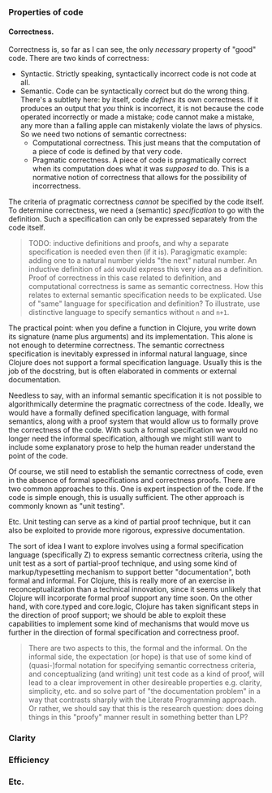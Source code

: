 ### Properties of code

#### Correctness.

Correctness is, so far as I can see, the only _necessary_
  property of "good" code.  There are two kinds of correctness:

* Syntactic.  Strictly speaking, syntactically incorrect code is not
    code at all.
* Semantic.  Code can be syntactically correct but do the wrong
    thing.  There's a subtlety here: by itself, code _defines_ its own
    correctness.  If it produces an output that _you_ think is
    incorrect, it is not because the code operated incorrectly or made
    a mistake; code cannot make a mistake, any more than a falling
    apple can mistakenly violate the laws of physics.  So we need two
    notions of semantic correctness:
  * Computational correctness.  This just means that the computation
  of a piece of code is defined by that very code.
  * Pragmatic correctness.  A piece of code is pragmatically correct
  when its computation does what it was _supposed_ to do.  This is a
  normative notion of correctness that allows for the possibility of
  incorrectness.

The criteria of pragmatic correctness _cannot_ be specified by the
code itself.  To determine correctness, we need a (semantic)
_specification_ to go with the definition.  Such a specification can
only be expressed separately from the code itself.

> TODO: inductive definitions and proofs, and why a separate
> specification is needed even then (if it is).  Paragigmatic example:
> adding one to a natural number yields "the next" natural number.  An
> inductive definition of `add` would express this very idea as a
> definition.  Proof of correctness in this case related to
> definition, and computational correctness is same as semantic
> correctness.  How this relates to external semantic specification
> needs to be explicated.  Use of "same" language for specification
> and definition?  To illustrate, use distinctive language to specify
> semantics without `n` and `n+1`.

The practical point: when you define a function in Clojure, you write
down its signature (name plus arguments) and its implementation.  This
alone is not enough to determine correctness.  The semantic
correctness specification is inevitably expressed in informal natural
language, since Clojure does not support a formal specification
language.  Usually this is the job of the docstring, but is often
elaborated in comments or external documentation.

Needless to say, with an informal semantic specification it is not
possible to algorithmically determine the pragmatic correctness of the
code.  Ideally, we would have a formally defined specification
language, with formal semantics, along with a proof system that would
allow us to formally prove the correctness of the code.  With such a
formal specification we would no longer need the informal
specification, although we might still want to include some
explanatory prose to help the human reader understand the point of the
code.

Of course, we still need to establish the semantic correctness of
code, even in the absence of formal specifications and correctness
proofs.  There are two common approaches to this.  One is expert
inspection of the code.  If the code is simple enough, this is usually
sufficient.  The other approach is commonly known as "unit testing".

Etc.  Unit testing can serve as a kind of partial proof technique, but
it can also be exploited to provide more rigorous, expressive
documentation.

The sort of idea I want to explore involves using a formal
specification language (specifically Z) to express semantic
correctness criteria, using the unit test as a sort of partial-proof
technique, and using some kind of markup/typesetting mechanism to
support better "documentation", both formal and informal.  For
Clojure, this is really more of an exercise in reconceptualization
than a technical innovation, since it seems unlikely that Clojure will
incorporate formal proof support any time soon.  On the other hand,
with core.typed and core.logic, Clojure has taken significant steps in
the direction of proof support; we should be able to exploit these
capabilities to implement some kind of mechanisms that would move us
further in the direction of formal specification and correctness
proof.

> There are two aspects to this, the formal and the informal.  On the
> informal side, the expectation (or hope) is that use of some kind of
> (quasi-)formal notation for specifying semantic correctness
> criteria, and conceptualizing (and writing) unit test code as a kind
> of proof, will lead to a clear improvement in other desireable
> properties e.g. clarity, simplicity, etc. and so solve part of "the
> documentation problem" in a way that contrasts sharply with the
> Literate Programming approach.  Or rather, we should say that this
> is the research question: does doing things in this "proofy" manner
> result in something better than LP?

### Clarity

### Efficiency

### Etc.
